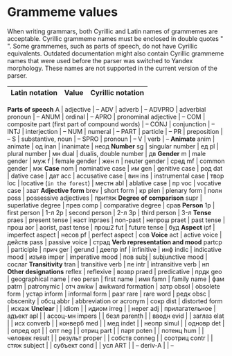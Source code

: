 # Grammeme values

When writing grammars, both Cyrillic and Latin names of grammemes are acceptable. Cyrillic grammeme names must be enclosed in double quotes " ". Some grammemes, such as parts of speech, do not have Cyrillic equivalents. Outdated documentation might also contain Cyrillic grammeme names that were used before the parser was switched to Yandex morphology. These names are not supported in the current version of the parser.

**Latin notation** | **Value** | **Cyrillic notation**
----- | ----- | -----
**Parts of speech**
A | adjective | –
ADV | adverb | –
ADVPRO | adverbial pronoun | –
ANUM | ordinal | –
APRO | pronominal adjective | –
COM | composite part (first part of compound words) | –
CONJ | conjunction | –
INTJ | interjection | –
NUM | numeral | –
PART | particle | –
PR | preposition | –
S | substantive, noun | –
SPRO | pronoun | –
V | verb | –
**Animate**
anim | animate | од
inan | inanimate | неод
**Number**
sg | singular number | ед
pl | plural number | мн
dual | dualis, double number | дв
**Gender**
m | male gender | муж
f | female gender | жен
n | neuter gender | сред
mf | common gender | мж
**Case**
nom | nominative case | им
gen | genitive case | род
dat | dative case | дат
acc | accusative case | вин
ins | instrumental case | твор
loc | locative (`in the forest`) | местн
abl | ablative case | пр
voc | vocative case | зват
**Adjective form**
brev | short form | кр
plen | plenary form | полн
poss | possessive adjectives | притяж
**Degree of comparison**
supr | superlative degree | прев
comp | comparative degree | срав
**Person**
1p | first person | 1-л
2p | second person | 2-л
3p | third person | 3-л
**Tense**
praes | present tense | наст
inpraes | non-past | непрош
praet | past tense | прош
aor | aorist, past tense | прош2
fut | future tense | буд
**Aspect**
ipf | imperfect aspect | несов
pf | perfect aspect | сов
**Voice**
act | active voice | действ
pass | passive voice | страд
**Verb representation and mood**
partcp | participle | прич
ger | gerund | деепр
inf | infinitive | инф
indic | indicative mood | изъяв
imper | imperative mood | пов
subj | subjunctive mood | сослаг
**Transitivity**
tran | transitive verb | пе
intr | intransitive verb | нп
**Other designations**
reflex | reflexive | возвр
praed | predicative | прдк
geo | geographical name | гео
persn | first name | имя
famn | family name | фам
patrn | patronymic | отч
awkw | awkward formation | затр
obsol | obsolete form | устар
inform | informal form | разг
rare | rare word | редк
obsc | obscenity | обсц
abbr | abbreviation or acronym | сокр
dist | distorted form | искаж
**Unclear** |  | 
idiom |  | идиом
irreg |  | нерег
adj | прилагательное | адъект
apl |  | ассоц-мн
impers |  | безл
parenth |  | вводн
evid |  | заглаз
elat |  | исх
converb |  | конверб
med |  | мед
indet |  | неопр
simul |  | одновр
det |  | опред
opt |  | опт
neg |  | отриц
part |  | парт
poten |  | потенц
hum |  | человек
result |  | результ
proper |  | собств
conneg |  | соотриц
contr |  | стяж
subject |  | субъект
cond |  | усл
ART |  | –
deriv-A |  | –


